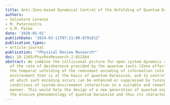 ```yaml
---
title: Anti-Zeno-based Dynamical Control of the Unfolding of Quantum Darwinism
authors:
- Salvatore Lorenzo
- M. Paternostro
- G.M. Palma
date: '2020-01-01'
publishDate: '2024-03-11T07:21:09.079181Z'
publication_types:
- article-journal
publication: '*Physical Review Research*'
doi: 10.1103/PhysRevResearch.2.013164
abstract: We combine the collisional picture for open system dynamics and the control
  of the rate of decoherence provided by the quantum (anti-)Zeno effect to illustrate
  the temporal unfolding of the redundant encoding of information into a multipartite
  environment that is at the basis of quantum Darwinism, and to control it. The rate
  at which such encoding occurs can be enhanced or suppressed by tuning the dynamical
  conditions of system-environment interaction in a suitable and remarkably simple
  manner. This would help the design of a new generation of quantum experiments addressing
  the elusive phenomenology of quantum Darwinism and thus its characterization.
---
```

